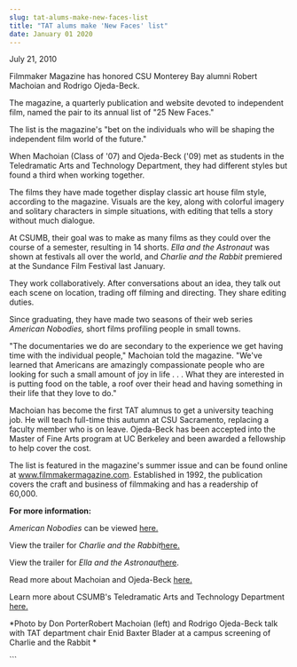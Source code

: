 ```yaml
---
slug: tat-alums-make-new-faces-list
title: "TAT alums make 'New Faces' list"
date: January 01 2020
---
```


 
<p>July 21, 2010</p>
<p>
  Filmmaker Magazine has honored CSU Monterey Bay alumni Robert Machoian and
  Rodrigo Ojeda-Beck.
</p>
<p>
  The magazine, a quarterly publication and website devoted to independent film,
  named the pair to its annual list of "25 New Faces."
</p>
<p>
  The list is the magazine's "bet on the individuals who will be shaping the
  independent film world of the future."
</p>
<p>
  When Machoian (Class of '07) and Ojeda-Beck ('09) met as students in the
  Teledramatic Arts and Technology Department, they had different styles but
  found a third when working together.
</p>
<p>
  The films they have made together display classic art house film style,
  according to the magazine. Visuals are the key, along with colorful imagery
  and solitary characters in simple situations, with editing that tells a story
  without much dialogue.
</p>
<p>
  At CSUMB, their goal was to make as many films as they could over the course
  of a semester, resulting in 14 shorts. <em>Ella and the Astronaut</em> was
  shown at festivals all over the world, and
  <em>Charlie and the Rabbit</em> premiered at the Sundance Film Festival last
  January.
</p>
<p>
  They work collaboratively. After conversations about an idea, they talk out
  each scene on location, trading off filming and directing. They share editing
  duties.
</p>
<p>
  Since graduating, they have made two seasons of their web series
  <em>American Nobodies,</em> short films profiling people in small towns.
</p>
<p>
  "The documentaries we do are secondary to the experience we get having time
  with the individual people," Machoian told the magazine. "We've learned that
  Americans are amazingly compassionate people who are looking for such a small
  amount of joy in life . . . What they are interested in is putting food on the
  table, a roof over their head and having something in their life that they
  love to do."
</p>
<p>
  Machoian has become the first TAT alumnus to get a university teaching job. He
  will teach full-time this autumn at CSU Sacramento, replacing a faculty member
  who is on leave. Ojeda-Beck has been accepted into the Master of Fine Arts
  program at UC Berkeley and been awarded a fellowship to help cover the cost.
</p>
<p>
  The list is featured in the magazine's summer issue and can be found online at
  <a href="https://www.filmmakermagazine.com/">www.filmmakermagazine.com</a>.
  Established in 1992, the publication covers the craft and business of
  filmmaking and has a readership of 60,000.
</p>
<p><strong>For more information:</strong></p>
<p>
  <em>American Nobodies</em> can be viewed
  <a href="https://www.americannobodies.com/">here.</a>
</p>
<p>
  View the trailer for <em>Charlie and the Rabbit</em
  ><a href="https://www.charlieandtherabbit.com/">here.</a>
  <a href="https://www.charlieandtherabbit.com/"></a>
</p>
<p>
  View the trailer for <em>Ella and the Astronaut</em
  ><a href="https://www.ellaandtheastronaut.com/">here</a>.<a
    href="https://www.ellaandtheastronaut.com/"
  ></a>
</p>
<p>
  Read more about Machoian and Ojeda-Beck
  <a href="https://news.csumb.edu/site/x24887.xml">here.</a>
</p>
<p>
  Learn more about CSUMB's Teledramatic Arts and Technology Department
  <a href="https://tat.csumb.edu/">here.</a>
</p>
<p>
  *Photo by Don PorterRobert Machoian (left) and Rodrigo Ojeda-Beck talk with
  TAT department chair Enid Baxter Blader at a campus screening of Charlie and
  the Rabbit *
</p>
<p></p>
```
